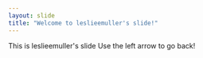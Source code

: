```yaml
---
layout: slide
title: "Welcome to leslieemuller's slide!"
---
```

This is leslieemuller's slide
Use the left arrow to go back!
